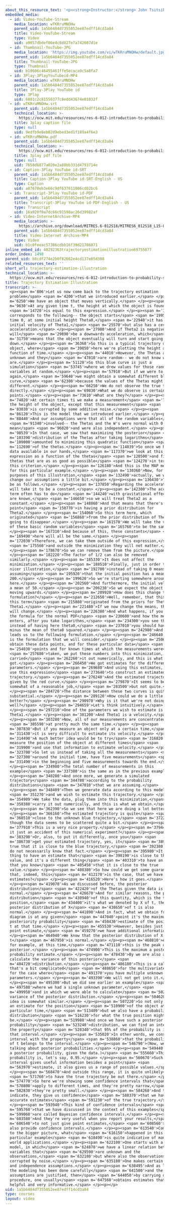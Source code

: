 ```yaml
---
about_this_resource_text: '<p><strong>Instructor:</strong> John Tsitsiklis</p>'
embedded_media:
  - id: Video-YouTube-Stream
    media_location: wTKRruMNOHw
    parent_uid: 1a5b6484d7355052ee87edff14cd3a84
    title: Video-YouTube-Stream
    type: Video
    uid: a9057dbdef06e4c8d827e7a742607d1e
  - id: Thumbnail-YouTube-JPG
    media_location: 'https://img.youtube.com/vi/wTKRruMNOHw/default.jpg'
    parent_uid: 1a5b6484d7355052ee87edff14cd3a84
    title: Thumbnail-YouTube-JPG
    type: Thumbnail
    uid: b10606c46455461ffe5ecaca9c5a8fa7
  - id: 3Play-3PlayYouTubeid-MP4
    media_location: wTKRruMNOHw
    parent_uid: 1a5b6484d7355052ee87edff14cd3a84
    title: 3Play-3Play YouTube id
    type: 3Play
    uid: 6801c2c81550377c8edd43674e01032f
  - id: wTKRruMNOHw.srt
    parent_uid: 1a5b6484d7355052ee87edff14cd3a84
    technical_location: >-
      https://ocw.mit.edu/resources/res-6-012-introduction-to-probability-spring-2018/part-ii-inference-limit-theorems/trajectory-estimation-illustration/wTKRruMNOHw.srt
    title: 3play caption file
    type: null
    uid: 9edfb9e8eb02d9ebed3ed1f189a4f6e3
  - id: wTKRruMNOHw.pdf
    parent_uid: 1a5b6484d7355052ee87edff14cd3a84
    technical_location: >-
      https://ocw.mit.edu/resources/res-6-012-introduction-to-probability-spring-2018/part-ii-inference-limit-theorems/trajectory-estimation-illustration/wTKRruMNOHw.pdf
    title: 3play pdf file
    type: null
    uid: 7658d6877a020e2a88bb331d4793714e
  - id: Caption-3Play YouTube id-SRT
    parent_uid: 1a5b6484d7355052ee87edff14cd3a84
    title: Caption-3Play YouTube id-SRT-English - US
    type: Caption
    uid: a87670eb3e66c9df637611086cd02bc6
  - id: Transcript-3Play YouTube id-PDF
    parent_uid: 1a5b6484d7355052ee87edff14cd3a84
    title: Transcript-3Play YouTube id-PDF-English - US
    type: Transcript
    uid: 16a920f0a7dc66c91598ac26d39982af
  - id: Video-InternetArchive-MP4
    media_location: >-
      https://archive.org/download/MITRES.6-012S18/MITRES6_012S18_L15-08_300k.mp4
    parent_uid: 1a5b6484d7355052ee87edff14cd3a84
    title: Video-Internet Archive-MP4
    type: Video
    uid: b1c0feeac57386cdbb16f39d21786071
inline_embed_id: 40292363trajectoryestimationillustration69755077
order_index: 1498
parent_uid: b8cdf274e2b0f82662e4cd137e85d308
related_resources_text: ''
short_url: trajectory-estimation-illustration
technical_location: >-
  https://ocw.mit.edu/resources/res-6-012-introduction-to-probability-spring-2018/part-ii-inference-limit-theorems/trajectory-estimation-illustration
title: Trajectory Estimation Illustration
transcript: >-
  <p><span m='806'>Let us now come back to the trajectory estimation
  problem</span> <span m='4200'>that we introduced earlier.</span> </p><p><span
  m='6250'>We have an object that moves vertically.</span> </p><p><span
  m='9630'>At any given time t, the height at which the object is found</span>
  <span m='14720'>is equal to this expression.</span> </p><p><span m='17350'>It
  corresponds to the following-- the object starts</span> <span m='19950'>at
  time 0, at some initial height Theta0,</span> <span m='22940'>it has an
  initial velocity of Theta1,</span> <span m='25570'>but also has a certain
  acceleration.</span> </p><p><span m='27980'>And if Theta2 is negative, this
  will</span> <span m='29890'>be a downwards acceleration, which</span> <span
  m='31750'>means that the object eventually will turn and start going
  down.</span> </p><p><span m='36360'>So this is a typical trajectory of such an
  object, where</span> <span m='39850'>here we're plotting the height as a
  function of time.</span> </p><p><span m='44010'>However, the Thetas are
  unknown and they</span> <span m='47810'>are random-- we do not know what they
  are.</span> </p><p><span m='51120'>So this blue curve is just a
  simulation</span> <span m='53745'>where we drew values for those random
  variables at random.</span> </p><p><span m='57910'>But if we were to simulate
  again,</span> <span m='59640'>we might obtain a somewhat different blue
  curve,</span> <span m='62380'>because the values of the Thetas might have been
  different.</span> </p><p><span m='66250'>We do not observe the true trajectory
  directly.</span> </p><p><span m='69830'>What we do observe is certain data
  points.</span> </p><p><span m='73610'>What are they?</span> </p><p><span
  m='74820'>At certain times ti we make a measurement</span> <span m='79000'>of
  the height of the object, except that this measurement</span> <span
  m='83030'>is corrupted by some additive noise.</span> </p><p><span
  m='86120'>This is the model that we introduced earlier.</span> </p><p><span
  m='88440'>And our assumptions were that all of the random variables</span>
  <span m='91340'>involved-- the Thetas and the W's were normal with 0
  mean</span> <span m='96020'>and were also independent.</span> </p><p><span
  m='98539'>In that case, we saw that maximizing the posterior</span> <span
  m='103390'>distribution of the Thetas after taking logarithms</span> <span
  m='109000'>amounted to minimizing this quadratic function</span> <span
  m='112690'>of the thetas.</span> </p><p><span m='114039'>So once we have some
  data available in our hands,</span> <span m='117370'>we look at this
  expression as a function of the thetas</span> <span m='120500'>and find the
  thetas that are as as good as possible</span> <span m='124270'>in terms of
  this criterion.</span> </p><p><span m='126180'>And this is the MAP methodology
  for this particular example.</span> </p><p><span m='130360'>Now, for the
  purposes of this illustration,</span> <span m='132490'>actually, we will
  change our assumptions a little bit.</span> </p><p><span m='136430'>They will
  be as follows.</span> </p><p><span m='137850'>Regarding the acceleration, we
  will take it to be a constant.</span> </p><p><span m='142300'>The acceleration
  term often has to do</span> <span m='144240'>with gravitational effects which
  are known,</span> <span m='146650'>so we will treat Theta2 as a
  constant.</span> </p><p><span m='148860'>And that means that there's no
  point</span> <span m='150770'>in having a prior distribution for
  Theta2.</span> </p><p><span m='154060'>So this term here, which
  originated</span> <span m='156860'>from the prior distribution of Theta2 is
  going to disappear.</span> </p><p><span m='161570'>We will take the variances
  of these basic random variables</span> <span m='165760'>to be the same.</span>
  </p><p><span m='167310'>And because of this, these constants</span> <span
  m='169490'>here will all be the same.</span> </p><p><span
  m='172030'>Therefore, we can take them outside of this expression,</span>
  <span m='175560'>and outside the minimization they will not matter.</span>
  </p><p><span m='178670'>So we can remove them from the picture.</span>
  </p><p><span m='182220'>The factor of 1/2 can also be removed
  similarly.</span> </p><p><span m='185330'>It does not affect the
  minimization.</span> </p><p><span m='188510'>Finally, just in order to get a
  nicer illustration,</span> <span m='192700'>instead of taking 0 means, we're
  assuming</span> <span m='195920'>that the initial position has a mean of
  200.</span> </p><p><span m='199620'>So we're starting somewhere around
  here.</span> </p><p><span m='202560'>And furthermore, the initial velocity has
  a mean of 50.</span> </p><p><span m='206230'>So we expect the object to start
  moving upwards.</span> </p><p><span m='209920'>How does this change the
  formulation?</span> </p><p><span m='212650'>Well, remember, that this term and
  this term</span> <span m='215880'>originated from the priors for Theta0 and
  Theta1.</span> </p><p><span m='221480'>If we now change the means, the priors
  will change.</span> </p><p><span m='226380'>And what happens, if you recall
  the formula for the normal PDF</span> <span m='230600'>and how the mean
  enters, after you take logarithms,</span> <span m='234300'>you see that
  instead of having here theta0,</span> <span m='237010'>you should have theta0
  minus the mean of theta0 squared.</span> </p><p><span m='242980'>And this
  leads us to the following formulation.</span> </p><p><span m='246640'>So this
  is the formulation that we will consider.</span> </p><p><span m='250630'>We
  obtain these data points, and for these particular data</span> <span
  m='254030'>points and for known times at which the measurements were</span>
  <span m='257680'>taken, we put these numbers into this minimization,
  carried</span> <span m='262260'>it out numerically, and this is what we
  got.</span> </p><p><span m='266450'>We got estimates for the different
  parameters.</span> </p><p><span m='269680'>And using this estimates, we can
  use this expression</span> <span m='273640'>to construct an estimated
  trajectory.</span> </p><p><span m='276240'>And the estimated trajectory is
  given by the red curve.</span> </p><p><span m='279870'>It seems to be doing
  somewhat of a reasonable job,</span> <span m='283500'>but not quite.</span>
  </p><p><span m='284720'>The distance between these two curves is quite
  substantial.</span> </p><p><span m='289120'>How could we do a little
  better?</span> </p><p><span m='290970'>Why is it that we're not doing very
  well?</span> </p><p><span m='294659'>Let's think intuitively.</span>
  </p><p><span m='297210'>One of the parameters we wish to estimate is
  Theta1.</span> </p><p><span m='301200'>And Theta1 is a velocity.</span>
  </p><p><span m='303280'>Now, all of our measurements are concentrated</span>
  <span m='305590'>at pretty much the same time.</span> </p><p><span
  m='307830'>But if you measure an object only at a certain time,</span> <span
  m='311430'>it is very difficult to estimate its velocity.</span> </p><p><span
  m='314490'>A much better idea would be to try</span> <span m='316820'>to
  measure the position of the object at different times</span> <span
  m='319900'>and use that information to estimate velocity.</span> </p><p><span
  m='323700'>So let us instead of taking all the measurements</span> <span
  m='327300'>around the initial time, have five measurements</span> <span
  m='331490'>in the beginning and five measurements towards the end.</span>
  </p><p><span m='334980'>The total number of measurements in this
  example</span> <span m='337380'>is the same as in the previous example.</span>
  </p><p><span m='340280'>And once more, we generate a simulated
  trajectory</span> <span m='344780'>according to the probability
  distributions</span> <span m='347010'>that we are assuming.</span>
  </p><p><span m='348409'>Then we generate data according to this model</span>
  <span m='351270'>and we wish to estimate this trajectory.</span> </p><p><span
  m='354909'>We take the data, plug them into this minimization,</span> <span
  m='358380'>carry it out numerically, and this is what we obtain.</span>
  </p><p><span m='362390'>So we see that here we are doing a lot better.</span>
  </p><p><span m='366160'>The estimated trajectory is quite</span> <span
  m='368510'>close to the unknown blue trajectory,</span> <span m='372230'>even
  though the data seems to be scattered quite a bit.</span> </p><p><span
  m='377910'>This is a very nice property.</span> </p><p><span m='379440'>But is
  it just an accident of this numerical experiment?</span> </p><p><span
  m='383290'>Or, also, to put it differently, once you</span> <span
  m='386730'>get your estimated trajectory, yes, it</span> <span m='389510'>is
  true that it is close to the blue trajectory,</span> <span m='392380'>but you
  do not necessarily know that fact.</span> </p><p><span m='395980'>It is one
  thing to have an estimate that</span> <span m='398190'>is close to the true
  value, and it's a different thing</span> <span m='403310'>to have an estimate
  that you know</span> <span m='405450'>that it is close to the true
  value.</span> </p><p><span m='408380'>So how could we get some guarantees
  that, indeed, this</span> <span m='412170'>is the case, that we have good
  estimates?</span> </p><p><span m='416520'>Here's how it goes.</span>
  </p><p><span m='419070'>As we discussed before, the posterior
  distribution</span> <span m='422420'>of the Thetas given the data is
  normal.</span> </p><p><span m='426670'>And for similar reasons, the posterior
  distribution</span> <span m='430940'>of this quantity, which is the true
  position,</span> <span m='434400'>it's what we denoted by X of t, the
  posterior distribution of X</span> <span m='438650'>of t is also
  normal.</span> </p><p><span m='441890'>And in fact, what we obtain from this
  diagram is at any given</span> <span m='447040'>point it's the maximum of
  posteriority probability</span> <span m='450430'>estimate of the position X of
  t at that time.</span> </p><p><span m='455530'>However, besides just this
  point estimate,</span> <span m='459270'>we have additional information.</span>
  </p><p><span m='464940'>We know that the posterior distribution of X of
  t</span> <span m='467950'>is normal.</span> </p><p><span m='468810'>And so,
  for example, at this time,</span> <span m='471110'>this is the peak of the
  posterior.</span> </p><p><span m='474900'>This is the maximum a posteriori
  probability estimate.</span> </p><p><span m='478430'>By we are also able to
  calculate the variance of this posterior</span> <span
  m='484720'>distribution.</span> </p><p><span m='486180'>This is a calculation
  that's a bit complicated</span> <span m='488650'>for the multivariate case,
  for the case where</span> <span m='491370'>you have multiple unknown
  parameters.</span> </p><p><span m='493390'>We will not get into it.</span>
  </p><p><span m='495300'>But we did see earlier an example</span> <span
  m='497580'>where we had a single unknown parameter,</span> <span
  m='499950'>and in which we were able to calculate</span> <span m='502360'>the
  variance of the posterior distribution.</span> </p><p><span m='504620'>So the
  idea is somewhat similar.</span> </p><p><span m='507220'>So not only we have
  an estimate for the position</span> <span m='510900'>of the object at this
  particular time,</span> <span m='513409'>but we also have a probability
  distribution</span> <span m='516230'>for what the true position might
  be.</span> </p><p><span m='519980'>And once we have such a posterior
  probability</span> <span m='523240'>distribution, we can find an interval with
  the property</span> <span m='528340'>that 95% of the probability is inside
  that interval.</span> </p><p><span m='535020'>In other words, we construct an
  interval with the property</span> <span m='538860'>that the probability that X
  of t belongs to the interval.</span> </p><p><span m='546790'>(Now, we're
  talking about posterior probabilities.</span> </p><p><span m='549440'>So it is
  a posterior probability, given the data.)</span> <span m='555660'>This
  probability is, let's say, 0.95.</span> </p><p><span m='560670'>Such an
  interval gives useful information besides a point</span> <span
  m='563970'>estimate, it also gives us a range of possible values.</span>
  </p><p><span m='568470'>And outside this range, it is quite unlikely</span>
  <span m='571760'>to have the true trajectory be out there.</span> </p><p><span
  m='574770'>So here we're showing some confidence intervals that</span> <span
  m='578800'>apply to different times, and they're pretty narrow,</span> <span
  m='582830'>they're pretty small.</span> </p><p><span m='584260'>And they
  indicate, they give us confidence</span> <span m='588370'>that we have pretty
  accurate estimates</span> <span m='591230'>of the true trajectory.</span>
  </p><p><span m='593940'>This kind of confidence intervals</span> <span
  m='595760'>that we have discussed in the context of this examples</span> <span
  m='599060'>are called Bayesian confidence intervals.</span> </p><p><span
  m='603580'>And they're very useful when you report your results,</span> <span
  m='606540'>to not just give point estimates,</span> <span m='608560'>but to
  also provide confidence intervals.</span> </p><p><span m='613540'>Coming back
  to the bigger picture, what</span> <span m='616150'>happened in this
  particular example</span> <span m='618490'>is quite indicative of many real
  world applications.</span> </p><p><span m='622100'>One starts with a linear
  model, in which</span> <span m='624870'>we have a linear relation between the
  variables that</span> <span m='629590'>are unknown and the
  observations,</span> <span m='632180'>but where also the observations are
  corrupted by noise.</span> </p><p><span m='635180'>One makes certain normality
  and independence assumptions.</span> </p><p><span m='638495'>And as long as
  the modeling has been done carefully</span> <span m='641500'>and the
  assumptions are justified, then</span> <span m='644050'>by carrying out this
  procedure, one usually</span> <span m='647560'>obtains estimates that are very
  helpful and very informative.</span> </p><p></p>
uid: 1a5b6484d7355052ee87edff14cd3a84
type: courses
layout: video
---
```

